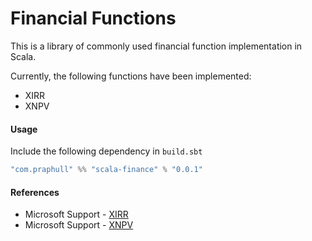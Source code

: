 # Financial Functions

This is a library of commonly used financial function implementation in Scala.

Currently, the following functions have been implemented:
* XIRR
* XNPV

#### Usage
Include the following dependency in `build.sbt`
```sbt
"com.praphull" %% "scala-finance" % "0.0.1"
```

#### References
* Microsoft Support - [XIRR](https://support.office.com/en-us/article/xirr-function-de1242ec-6477-445b-b11b-a303ad9adc9d)
* Microsoft Support - [XNPV](https://support.microsoft.com/en-us/office/xnpv-function-1b42bbf6-370f-4532-a0eb-d67c16b664b7)
